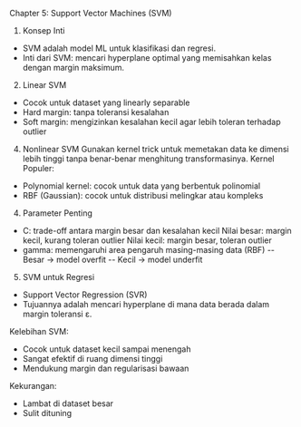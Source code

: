 Chapter 5: Support Vector Machines (SVM)

1. Konsep Inti
- SVM adalah model ML untuk klasifikasi dan regresi.
- Inti dari SVM: mencari hyperplane optimal yang memisahkan kelas dengan margin maksimum.

2. Linear SVM
- Cocok untuk dataset yang linearly separable
- Hard margin: tanpa toleransi kesalahan
- Soft margin: mengizinkan kesalahan kecil agar lebih toleran terhadap outlier
4. Nonlinear SVM
Gunakan kernel trick untuk memetakan data ke dimensi lebih tinggi tanpa benar-benar menghitung transformasinya.
Kernel Populer:
- Polynomial kernel: cocok untuk data yang berbentuk polinomial
- RBF (Gaussian): cocok untuk distribusi melingkar atau kompleks
4. Parameter Penting
- C: trade-off antara margin besar dan kesalahan kecil
   Nilai besar: margin kecil, kurang toleran outlier
   Nilai kecil: margin besar, toleran outlier
- gamma: memengaruhi area pengaruh masing-masing data (RBF)
-- Besar → model overfit
-- Kecil → model underfit
5. SVM untuk Regresi
- Support Vector Regression (SVR)
- Tujuannya adalah mencari hyperplane di mana data berada dalam margin toleransi ε.

Kelebihan SVM:
- Cocok untuk dataset kecil sampai menengah
- Sangat efektif di ruang dimensi tinggi
- Mendukung margin dan regularisasi bawaan

Kekurangan:
- Lambat di dataset besar
- Sulit dituning
